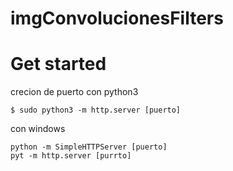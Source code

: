 # imgConvolucionesFilters

# Get started

crecion de puerto con python3

    $ sudo python3 -m http.server [puerto]
con windows

    python -m SimpleHTTPServer [puerto]
    pyt -m http.server [purrto]


